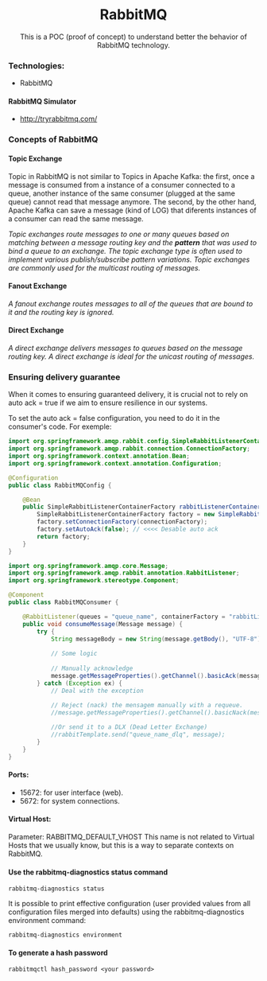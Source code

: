 <h1 align="center">RabbitMQ</h1>
<p align="center">This is a POC (proof of concept) to understand better the behavior of RabbitMQ technology.</p>


### Technologies:
* RabbitMQ

#### RabbitMQ Simulator
* http://tryrabbitmq.com/

### Concepts of RabbitMQ

#### Topic Exchange

Topic in RabbitMQ is not similar to Topics in Apache Kafka: the first, once a message is consumed from a instance of a consumer connected to a queue, another instance of the same consumer (plugged at the same queue) cannot read that message anymore. The second, by the other hand, Apache Kafka can save a message (kind of LOG) that diferents instances of a consumer can read the same message.

_Topic exchanges route messages to one or many queues based on matching between a message routing key and the **pattern** that was used to bind a queue to an exchange. The topic exchange type is often used to implement various publish/subscribe pattern variations. Topic exchanges are commonly used for the multicast routing of messages._

#### Fanout Exchange
_A fanout exchange routes messages to all of the queues that are bound to it and the routing key is ignored._

#### Direct Exchange
_A direct exchange delivers messages to queues based on the message routing key. A direct exchange is ideal for the unicast routing of messages._

### Ensuring delivery guarantee
When it comes to ensuring guaranteed delivery, it is crucial not to rely on auto ack = true if we aim to ensure resilience in our systems.

To set the auto ack = false configuration, you need to do it in the consumer's code. For exemple:

```java
import org.springframework.amqp.rabbit.config.SimpleRabbitListenerContainerFactory;
import org.springframework.amqp.rabbit.connection.ConnectionFactory;
import org.springframework.context.annotation.Bean;
import org.springframework.context.annotation.Configuration;

@Configuration
public class RabbitMQConfig {

    @Bean
    public SimpleRabbitListenerContainerFactory rabbitListenerContainerFactory(ConnectionFactory connectionFactory) {
        SimpleRabbitListenerContainerFactory factory = new SimpleRabbitListenerContainerFactory();
        factory.setConnectionFactory(connectionFactory);
        factory.setAutoAck(false); // <<<< Desable auto ack
        return factory;
    }
}
```

```java
import org.springframework.amqp.core.Message;
import org.springframework.amqp.rabbit.annotation.RabbitListener;
import org.springframework.stereotype.Component;

@Component
public class RabbitMQConsumer {

    @RabbitListener(queues = "queue_name", containerFactory = "rabbitListenerContainerFactory")
    public void consumeMessage(Message message) {
        try {
            String messageBody = new String(message.getBody(), "UTF-8");
            
            // Some logic
            
            // Manually acknowledge
            message.getMessageProperties().getChannel().basicAck(message.getMessageProperties().getDeliveryTag(), false);
        } catch (Exception ex) {
            // Deal with the exception
            
            // Reject (nack) the mensagem manually with a requeue.
            //message.getMessageProperties().getChannel().basicNack(message.getMessageProperties().getDeliveryTag(), false, true);

            //Or send it to a DLX (Dead Letter Exchange)
            //rabbitTemplate.send("queue_name_dlq", message);
        }
    }
}
```

#### Ports:
- 15672: for user interface (web).
- 5672: for system connections.

#### Virtual Host:
Parameter: RABBITMQ_DEFAULT_VHOST
This name is not related to Virtual Hosts that we usually know, but this is a way to separate contexts on RabbitMQ. 

#### Use the rabbitmq-diagnostics status command
```shell
rabbitmq-diagnostics status
```

It is possible to print effective configuration (user provided values from all configuration files merged into defaults) using the rabbitmq-diagnostics environment command:
```shell
rabbitmq-diagnostics environment
```

#### To generate a hash password
```shell
rabbitmqctl hash_password <your password>
```
